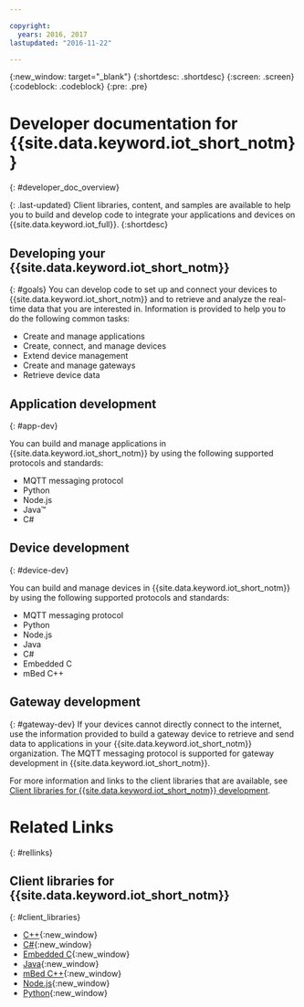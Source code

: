 ```yaml
---

copyright:
  years: 2016, 2017
lastupdated: "2016-11-22"

---
```


{:new_window: target="_blank"}
{:shortdesc: .shortdesc}
{:screen: .screen}
{:codeblock: .codeblock}
{:pre: .pre}

# Developer documentation for {{site.data.keyword.iot_short_notm}}
{: #developer_doc_overview}

{: .last-updated}
Client libraries, content, and samples are available to help you to build and develop code to integrate your applications and devices on {{site.data.keyword.iot_full}}.
{:shortdesc}


## Developing your {{site.data.keyword.iot_short_notm}}
{: #goals}
You can develop code to set up and connect your devices to {{site.data.keyword.iot_short_notm}} and to retrieve and analyze the real-time data that you are interested in. Information is provided to help you to do the following common tasks:

-  Create and manage applications
-  Create, connect, and manage devices
-  Extend device management
-  Create and manage gateways
-  Retrieve device data


## Application development
{: #app-dev}

You can build and manage applications in {{site.data.keyword.iot_short_notm}} by using the following supported protocols and standards:

- MQTT messaging protocol
- Python
- Node.js
- Java™
- C#

## Device development
{: #device-dev}

You can build and manage devices in {{site.data.keyword.iot_short_notm}} by using the following supported protocols and standards:

- MQTT messaging protocol
- Python
- Node.js
- Java
- C#
- Embedded C
- mBed C++

## Gateway development
{: #gateway-dev}
If your devices cannot directly connect to the internet, use the information provided to build a gateway device to retrieve and send data to applications in your {{site.data.keyword.iot_short_notm}} organization.
The MQTT messaging protocol is supported for gateway development in {{site.data.keyword.iot_short_notm}}.

For more information and links to the client libraries that are available, see [Client libraries for {{site.data.keyword.iot_short_notm}} development](iot_platform_client_lib.html).

# Related Links
{: #rellinks}

## Client libraries for {{site.data.keyword.iot_short_notm}}
{: #client_libraries}

* [C++](https://github.com/ibm-watson-iot/iot-cpp){:new_window}
* [C#](https://github.com/ibm-watson-iot/iot-csharp){:new_window}
* [Embedded C](https://github.com/ibm-watson-iot/iot-embeddedc){:new_window}
* [Java](https://github.com/ibm-watson-iot/iot-java){:new_window}
* [mBed C++](https://developer.mbed.org/teams/IBM_IoT/code/IBMIoTF/){:new_window}
* [Node.js](https://github.com/ibm-watson-iot/iot-nodejs){:new_window}
* [Python](https://github.com/ibm-watson-iot/iot-python){:new_window}
